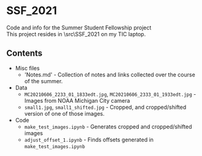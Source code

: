 # SSF_2021
Code and info for the Summer Student Fellowship project  
This project resides in \src\SSF_2021 on my TIC laptop.

## Contents
* Misc files
  * 'Notes.md' - Collection of notes and links collected over the course of the summer.  
* Data
  * `MC20210606_2233_01_1833edt.jpg`, `MC20210606_2333_01_1933edt.jpg` - Images from NOAA Michigan City camera  
  * `small1.jpg`, `small1_shifted.jpg` - Cropped, and cropped/shifted version of one of those images.
* Code
  *  `make_test_images.ipynb` - Generates cropped and cropped/shifted images
  *  `adjust_offset_1.ipynb` - Finds offsets generated in `make_test_images.ipynb`  
  
